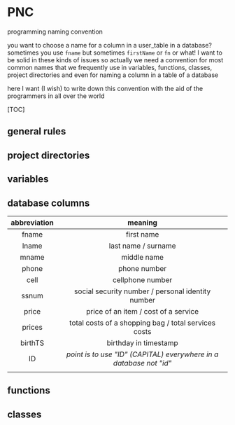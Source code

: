 # PNC

programming naming convention

you want to choose a name for a column in a user_table in a database? sometimes you use `fname` but sometimes `firstName` or  `fn` or what! I want to be solid in these kinds of issues so actually we need a convention for most common names that we frequently use in variables, functions, classes, project directories and even for naming a column in a table of a database

here I want (I wish) to write down this convention with the aid of the programmers in all over the world

[TOC]



## general rules

## project directories

## variables

## database columns

| abbreviation |                           meaning                            |
| :----------: | :----------------------------------------------------------: |
|    fname     |                          first name                          |
|    lname     |                     last name / surname                      |
|    mname     |                         middle name                          |
|    phone     |                         phone number                         |
|     cell     |                       cellphone number                       |
|    ssnum     |      social security number / personal identity number       |
|    price     |             price of an item / cost of a service             |
|    prices    |     total costs of a shopping bag / total services costs     |
|   birthTS    |                    birthday in timestamp                     |
|      ID      | *point is to use "ID" (CAPITAL) everywhere in a database not "id"* |
|              |                                                              |

## functions

## classes

